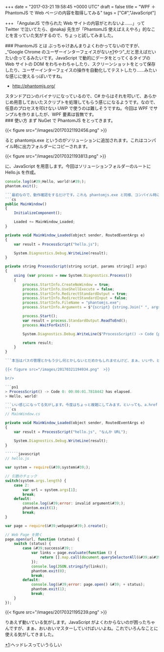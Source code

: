 
+++
date = "2017-03-21 19:58:45 +0000 UTC"
draft = false
title = "WPF ＋ PhantomJS で Web ページの内容を取得してみる"
tags = ["C#","JavaScript"]

+++
「AngularJS で作られた Web サイトの内容がとれないよ……」って Twitter で泣いてたら、@nakaji 先生が「PhantomJS 使えばええやろ」的なことを言っていた気がするので、ちょっと試してみました。

<div class="section">
    ### PhantomJS とは
    ぶっちゃけあんまりよくわかってないのですが、_“Google Chrome のユーザーインターフェイスがない<a href="#f-32b25991" name="fn-32b25991" title="ヘッドレスっていうらしい">*1</a>やつ”_だと思えばだいたい合ってるみたいです。JavaScript で動的にデータをとってくるタイプの Web サイトの DOM をわちゃわちゃしたり、スクリーンショットをとって保存したり、ユーザーインターフェイスの操作を自動化してテストしたり……みたいな感じに使えるっぽいですね。

<ul>
<li><a href="http://phantomjs.org/">http://phantomjs.org/</a></li>
</ul>スタンドアロンのバイナリになっているので、C# からはそれを叩いて、あらかじめ用意しておいたスクリプトを処理してもらう感じになるようです。なので、任意のプロセスを叩けない UWP で使うのは難しそうですね。今回は WPF でサンプルを作りましたが、WPF 要素は皆無です。

</div>
<div class="section">
    ### 使い方
    まず NuGet で PhantomJS をとってきます。

{{< figure src="/images/20170321192456.png"  >}}

ると phantomjs.exe というのがソリューションに追加されます。これはコンパイル時に出力フォルダーにコピーされます。

{{< figure src="/images/20170321193813.png"  >}}

に、JavaScript を用意します。今回はソリューションフォルダーのルートに Hello.js を作成。
```javascript
console.log(&#39;Hello, world!&#39;);
phantom.exit();

```最初なので、動作確認をするだけです。これも phantomjs.exe と同様、コンパイル時に出力フォルダーへコピーされるようにしておけばいいと思います。次は、これを呼ぶための C# コードを書きます。標準出力でやり取りする感じにしてみました。
```cs
public MainWindow()
{
    InitializeComponent();

    Loaded += MainWindow_Loaded;
}

private void MainWindow_Loaded(object sender, RoutedEventArgs e)
{
    var result = ProcessScript("hello.js");

    System.Diagnostics.Debug.WriteLine(result);
}

private string ProcessScript(string script, params string[] args)
{
    using (var process = new System.Diagnostics.Process())
    {
        process.StartInfo.CreateNoWindow = true;
        process.StartInfo.UseShellExecute = false;
        process.StartInfo.RedirectStandardOutput = true;
        process.StartInfo.RedirectStandardInput = false;
        process.StartInfo.FileName = "phantomjs.exe";
        process.StartInfo.Arguments = $"{script} {string.Join(" ", args)}";

        process.Start();
        var result = process.StandardOutput.ReadToEnd();
        process.WaitForExit();

        System.Diagnostics.Debug.WriteLine($"ProcessScript() -> Code {process.ExitCode}: {process.ExitTime - process.StartTime} has elapsed.");

        return result;
    }
}

```本当はパスの管理とかもう少し何とかしないとだめかもしれませんけど、まぁ、いいや。とりあえず、実行してみましょう。

{{< figure src="/images/20170321194934.png"  >}}

br/>

```ps1
> ProcessScript() -> Code 0: 00:00:01.7818442 has elapsed.
> Hello, world!

```いい感じになってる気がします。今度はちょっと複雑にしてみます。といっても、a.href の値を配列で受け取るだけです。
```cs
// MainWindow.cs

private void MainWindow_Loaded(object sender, RoutedEventArgs e)
{
    var result = ProcessScript("hello.js", "なんか URL");

    System.Diagnostics.Debug.WriteLine(result);
}

``````javascript
// hello.js

var system = require(&#39;system&#39;);

// 引数のチェック
switch(system.args.length) {
    case 2:
        var url = system.args[1];
        break;
    default:
        console.log(&#39;error: invalid argument&#39;);
        phantom.exit(1);
        break;
}

var page = require(&#39;webpage&#39;).create();

// Web Page を開く
page.open(url, function (status) {
    switch (status) {
        case &#39;success&#39;:
            var links = page.evaluate(function () {
                return [].map.call(document.querySelectorAll(&#39;a&#39;), function (link) { return link.getAttribute(&#39;href&#39;); });
            });
            console.log(JSON.stringify(links));
            phantom.exit(0);
            break;
        default:
            console.log(&#39;error: page.open() &#39; + status);
            phantom.exit(1);
            break;
    }
});

```

{{< figure src="/images/20170321195239.png"  >}}

りあえず動いている気がします。JavaScript がよくわからないのが困ったちゃんですが、まぁ、おいおいマスターしていけばいいよね。これでいろんなことに使える気がしてきました。

</div><div class="footnote">
<a href="#fn-32b25991" name="f-32b25991" class="footnote-number">*1</a><span class="footnote-delimiter">:</span><span class="footnote-text">ヘッドレスっていうらしい</span>
</div>

